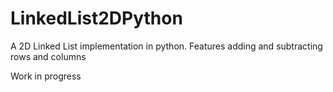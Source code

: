 # LinkedList2DPython
A 2D Linked List implementation in python. Features adding and subtracting rows and columns

Work in progress
